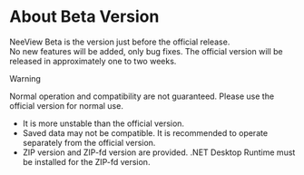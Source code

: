 # About Beta Version

<custom-revision/>

NeeView Beta is the version just before the official release.  
No new features will be added, only bug fixes. The official version will be released in approximately one to two weeks.

> [!WARNING]  
> Normal operation and compatibility are not guaranteed. Please use the official version for normal use.

  * It is more unstable than the official version.
  * Saved data may not be compatible. It is recommended to operate separately from the official version.
  * ZIP version and ZIP-fd version are provided. .NET Desktop Runtime must be installed for the ZIP-fd version.
